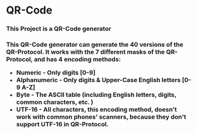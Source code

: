 # QR-Code
<h3>This Project is a QR-Code generator<h3>

This QR-Code generator can generate the 40 versions of the QR-Protocol.
It works with the 7 different masks of the QR-Protocol, and has 4 encoding methods:
* Numeric - Only digits [0-9]
* Alphanumeric - Only digits & Upper-Case English letters [0-9 A-Z]
* Byte - The ASCII table (including English letters, digits, common characters, etc. )
* UTF-16 - All characters, <span>this encoding method, doesn't work with common phones' scanners, because they don't support UTF-16 in QR-Protocol.</span>
